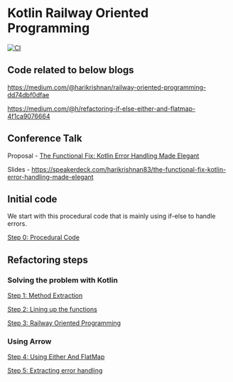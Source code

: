 # Kotlin Railway Oriented Programming

[![CI](https://github.com/harikrishnan83/RailwayOrientedProgramming/actions/workflows/ci.yml/badge.svg)](https://github.com/harikrishnan83/RailwayOrientedProgramming/actions/workflows/ci.yml)

## Code related to below blogs

https://medium.com/@harikrishnan/railway-oriented-programming-dd74dbf0dfae

https://medium.com/@h/refactoring-if-else-either-and-flatmap-4f1ca9076664

## Conference Talk

Proposal - [The Functional Fix: Kotlin Error Handling Made Elegant](https://confengine.com/conferences/functional-conf-2025/proposal/21329/the-functional-fix-kotlin-error-handling-made-elegant)

Slides - https://speakerdeck.com/harikrishnan83/the-functional-fix-kotlin-error-handling-made-elegant

## Initial code

We start with this procedural code that is mainly using if-else to handle errors.

[Step 0: Procedural Code](src/main/kotlin/com/ropsample/arrow)

## Refactoring steps

### Solving the problem with Kotlin

[Step 1: Method Extraction](src/main/kotlin/com/ropsample/methodExtraction)

[Step 2: Lining up the functions](src/main/kotlin/com/ropsample/liningupthefunctions)

[Step 3: Railway Oriented Programming](src/main/kotlin/com/ropsample/railwayorientedprogramming)

### Using Arrow

[Step 4: Using Either And FlatMap](src/main/kotlin/com/ropsample/arrow)

[Step 5: Extracting error handling](src/main/kotlin/com/ropsample/arrowandinfix)